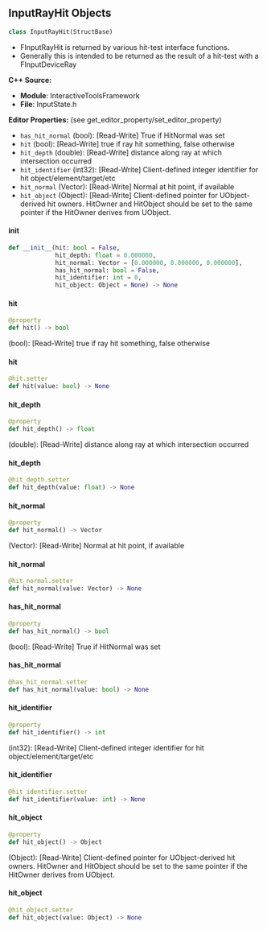 ## InputRayHit Objects

```python
class InputRayHit(StructBase)
```

* FInputRayHit is returned by various hit-test interface functions.
* Generally this is intended to be returned as the result of a hit-test with a FInputDeviceRay

**C++ Source:**

- **Module**: InteractiveToolsFramework
- **File**: InputState.h

**Editor Properties:** (see get_editor_property/set_editor_property)

- ``has_hit_normal`` (bool):  [Read-Write] True if HitNormal was set
- ``hit`` (bool):  [Read-Write] true if ray hit something, false otherwise
- ``hit_depth`` (double):  [Read-Write] distance along ray at which intersection occurred
- ``hit_identifier`` (int32):  [Read-Write] Client-defined integer identifier for hit object/element/target/etc
- ``hit_normal`` (Vector):  [Read-Write] Normal at hit point, if available
- ``hit_object`` (Object):  [Read-Write] Client-defined pointer for UObject-derived hit owners.
  HitOwner and HitObject should be set to the same pointer if the HitOwner derives from UObject.

<a id="unreal.InputRayHit.__init__"></a>

#### __init__

```python
def __init__(hit: bool = False,
             hit_depth: float = 0.000000,
             hit_normal: Vector = [0.000000, 0.000000, 0.000000],
             has_hit_normal: bool = False,
             hit_identifier: int = 0,
             hit_object: Object = None) -> None
```

<a id="unreal.InputRayHit.hit"></a>

#### hit

```python
@property
def hit() -> bool
```

(bool):  [Read-Write] true if ray hit something, false otherwise

<a id="unreal.InputRayHit.hit"></a>

#### hit

```python
@hit.setter
def hit(value: bool) -> None
```

<a id="unreal.InputRayHit.hit_depth"></a>

#### hit_depth

```python
@property
def hit_depth() -> float
```

(double):  [Read-Write] distance along ray at which intersection occurred

<a id="unreal.InputRayHit.hit_depth"></a>

#### hit_depth

```python
@hit_depth.setter
def hit_depth(value: float) -> None
```

<a id="unreal.InputRayHit.hit_normal"></a>

#### hit_normal

```python
@property
def hit_normal() -> Vector
```

(Vector):  [Read-Write] Normal at hit point, if available

<a id="unreal.InputRayHit.hit_normal"></a>

#### hit_normal

```python
@hit_normal.setter
def hit_normal(value: Vector) -> None
```

<a id="unreal.InputRayHit.has_hit_normal"></a>

#### has_hit_normal

```python
@property
def has_hit_normal() -> bool
```

(bool):  [Read-Write] True if HitNormal was set

<a id="unreal.InputRayHit.has_hit_normal"></a>

#### has_hit_normal

```python
@has_hit_normal.setter
def has_hit_normal(value: bool) -> None
```

<a id="unreal.InputRayHit.hit_identifier"></a>

#### hit_identifier

```python
@property
def hit_identifier() -> int
```

(int32):  [Read-Write] Client-defined integer identifier for hit object/element/target/etc

<a id="unreal.InputRayHit.hit_identifier"></a>

#### hit_identifier

```python
@hit_identifier.setter
def hit_identifier(value: int) -> None
```

<a id="unreal.InputRayHit.hit_object"></a>

#### hit_object

```python
@property
def hit_object() -> Object
```

(Object):  [Read-Write] Client-defined pointer for UObject-derived hit owners.
HitOwner and HitObject should be set to the same pointer if the HitOwner derives from UObject.

<a id="unreal.InputRayHit.hit_object"></a>

#### hit_object

```python
@hit_object.setter
def hit_object(value: Object) -> None
```

<a id="unreal.DeviceButtonState"></a>